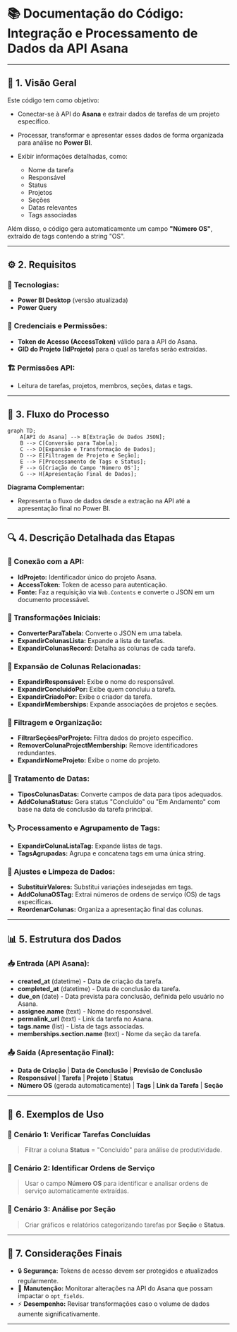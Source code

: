 # 📚 **Documentação do Código: Integração e Processamento de Dados da API Asana**

---

## 📖 **1. Visão Geral**

Este código tem como objetivo:
- Conectar-se à API do **Asana** e extrair dados de tarefas de um projeto específico.
- Processar, transformar e apresentar esses dados de forma organizada para análise no **Power BI**.
- Exibir informações detalhadas, como:

    - Nome da tarefa
    - Responsável
    - Status
    - Projetos
    - Seções
    - Datas relevantes
    - Tags associadas

Além disso, o código gera automaticamente um campo **"Número OS"**, extraído de tags contendo a string "OS".

---

## ⚙️ **2. Requisitos**

### 🔑 **Tecnologias:**
- **Power BI Desktop** (versão atualizada)
- **Power Query**

### 🔐 **Credenciais e Permissões:**
- **Token de Acesso (AccessToken)** válido para a API do Asana.
- **GID do Projeto (IdProjeto)** para o qual as tarefas serão extraídas.

### 🏗 **Permissões API:**
- Leitura de tarefas, projetos, membros, seções, datas e tags.

---

## 🧭 **3. Fluxo do Processo**

```mermaid
graph TD;
    A[API do Asana] --> B[Extração de Dados JSON];
    B --> C[Conversão para Tabela];
    C --> D[Expansão e Transformação de Dados];
    D --> E[Filtragem de Projeto e Seção];
    E --> F[Processamento de Tags e Status];
    F --> G[Criação do Campo 'Número OS'];
    G --> H[Apresentação Final de Dados];
```

**Diagrama Complementar:**
- Representa o fluxo de dados desde a extração na API até a apresentação final no Power BI.

---

## 🔍 **4. Descrição Detalhada das Etapas**

### **🔗 Conexão com a API:**
- **IdProjeto:** Identificador único do projeto Asana.
- **AccessToken:** Token de acesso para autenticação.
- **Fonte:** Faz a requisição via `Web.Contents` e converte o JSON em um documento processável.

### **🔄 Transformações Iniciais:**
- **ConverterParaTabela:** Converte o JSON em uma tabela.
- **ExpandirColunasLista:** Expande a lista de tarefas.
- **ExpandirColunasRecord:** Detalha as colunas de cada tarefa.

### **🧩 Expansão de Colunas Relacionadas:**
- **ExpandirResponsável:** Exibe o nome do responsável.
- **ExpandirConcluidoPor:** Exibe quem concluiu a tarefa.
- **ExpandirCriadoPor:** Exibe o criador da tarefa.
- **ExpandirMemberships:** Expande associações de projetos e seções.

### **📂 Filtragem e Organização:**
- **FiltrarSeçõesPorProjeto:** Filtra dados do projeto específico.
- **RemoverColunaProjectMembership:** Remove identificadores redundantes.
- **ExpandirNomeProjeto:** Exibe o nome do projeto.

### **📅 Tratamento de Datas:**
- **TiposColunasDatas:** Converte campos de data para tipos adequados.
- **AddColunaStatus:** Gera status "Concluído" ou "Em Andamento" com base na data de conclusão da tarefa principal.

### **🏷 Processamento e Agrupamento de Tags:**
- **ExpandirColunaListaTag:** Expande listas de tags.
- **TagsAgrupadas:** Agrupa e concatena tags em uma única string.

### **🔧 Ajustes e Limpeza de Dados:**
- **SubstituirValores:** Substitui variações indesejadas em tags.
- **AddColunaOSTag:** Extrai números de ordens de serviço (OS) de tags específicas.
- **ReordenarColunas:** Organiza a apresentação final das colunas.

---

## 📊 **5. Estrutura dos Dados**

### **📥 Entrada (API Asana):**
- **created_at** (datetime) - Data de criação da tarefa.
- **completed_at** (datetime) - Data de conclusão da tarefa.
- **due_on** (date) - Data prevista para conclusão, definida pelo usuário no Asana.
- **assignee.name** (text) - Nome do responsável.
- **permalink_url** (text) - Link da tarefa no Asana.
- **tags.name** (list) - Lista de tags associadas.
- **memberships.section.name** (text) - Nome da seção da tarefa.

### **📤 Saída (Apresentação Final):**
- **Data de Criação** | **Data de Conclusão** | **Previsão de Conclusão**
- **Responsável** | **Tarefa** | **Projeto** | **Status**
- **Número OS** (gerada automaticamente) | **Tags** | **Link da Tarefa** | **Seção**

---

## 🧪 **6. Exemplos de Uso**

### **🔨 Cenário 1: Verificar Tarefas Concluídas**
> Filtrar a coluna **Status** = "Concluído" para análise de produtividade.

### **🔨 Cenário 2: Identificar Ordens de Serviço**
> Usar o campo **Número OS** para identificar e analisar ordens de serviço automaticamente extraídas.

### **🔨 Cenário 3: Análise por Seção**
> Criar gráficos e relatórios categorizando tarefas por **Seção** e **Status**.

---

## 💬 **7. Considerações Finais**

- 🔒 **Segurança:** Tokens de acesso devem ser protegidos e atualizados regularmente.
- 🔄 **Manutenção:** Monitorar alterações na API do Asana que possam impactar o `opt_fields`.
- ⚡ **Desempenho:** Revisar transformações caso o volume de dados aumente significativamente.

---